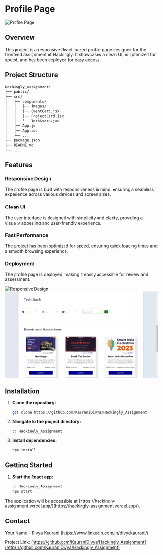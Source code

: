 
# Profile Page


![Profile Page](https://firebasestorage.googleapis.com/v0/b/studymate-c44e8.appspot.com/o/WhatsApp%20Image%202024-01-12%20at%2011.19.58%20PM.jpeg?alt=media&token=cc4cdab0-d822-4ad5-9187-9d2b80fc136b)

## Overview

This project is a responsive React-based profile page designed for the frontend assignment of Hackingly. It showcases a clean UI, is optimized for speed, and has been deployed for easy access.

## Project Structure

```plaintext
Hackingly_Assignment/
├── public/
├── src/
│   ├── components/
|   |   ├── images/
│   │   |── EventCard.jsx
│   │   |── ProjectCard.jsx
│   │   └── TechStack.jsx
│   │── App.js
│   │── App.css
│   └── ...
├── package.json
├── README.md
└── ...
```

## Features
### Responsive Design



The profile page is built with responsiveness in mind, ensuring a seamless experience across various devices and screen sizes.

### Clean UI



The user interface is designed with simplicity and clarity, providing a visually appealing and user-friendly experience.

### Fast Performance



The project has been optimized for speed, ensuring quick loading times and a smooth browsing experience.

### Deployment



The profile page is deployed, making it easily accessible for review and assessment.

![Responsive Design](https://firebasestorage.googleapis.com/v0/b/studymate-c44e8.appspot.com/o/WhatsApp%20Image%202024-01-12%20at%2011.22.00%20PM.jpeg?alt=media&token=93c15678-ad47-4183-8686-c42580614197) ![Clean UI](./src/components/images/cleanui.jpeg)
## Installation

1. **Clone the repository:**

   ```bash
   git clone https://github.com/KauraniDivya/Hackingly_Assignment
   ```

2. **Navigate to the project directory:**

   ```bash
   cd Hackingly_Assignment
   ```

3. **Install dependencies:**

   ```bash
   npm install

   ```
## Getting Started



1. **Start the React app:**

   ```bash
   cd Hackingly_Assignment
   npm start
   ```

The application will be accessible at [https://hackingly-assignment.vercel.app/](https://hackingly-assignment.vercel.app/).


## Contact

Your Name - Divya Kaurani (https://www.linkedin.com/in/divyakaurani/)

Project Link: [https://github.com/KauraniDivya/Hackingly_Assignment](https://github.com/KauraniDivya/Hackingly_Assignment)



